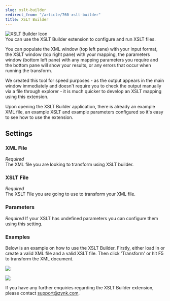 ```yaml
---
slug: xslt-builder
redirect_from: "/article/760-xslt-builder"
title: XSLT Builder
---
```

![XSLT Builder Icon](/assets/images/xslt.ico)  
You can use the XSLT Builder extension to configure and run XSLT files. 

You can populate the XML window (top left pane) with your input format, the XSLT window (top right pane) with your mapping, the parameters window (bottom left pane) with any mapping parameters you require and the bottom pane will show your results, or any errors that occur when running the transform.

We created this tool for speed purposes - as the output appears in the main window immediately and doesn't require you to check the output manually via a file through explorer - it is much quicker to develop an XSLT mapping using this extension.

Upon opening the XSLT Builder application, there is already an example XML file, an example XSLT and example parameters configured so it's easy to see how to use the extension.

## Settings
### XML File
_Required_  
The XML file you are looking to transform using XSLT builder.

### XSLT File
_Required_  
The XSLT File you are going to use to transform your XML file.

### Parameters
_Required_
If your XSLT has undefined parameters you can configure them using this setting.

### Examples
Below is an example on how to use the XSLT Builder. Firstly, either load in or create a valid XML file and a valid XSLT file. Then click 'Transform' or hit F5 to transform the XML document.

[![](https://s3.amazonaws.com/helpscout.net/docs/assets/565effd4c697915b26a5c620/images/56e83bb090336026d871850a/file-CSTYMcY17R.png)](https://s3.amazonaws.com/helpscout.net/docs/assets/565effd4c697915b26a5c620/images/56e83bb090336026d871850a/file-CSTYMcY17R.png)

[![](https://s3.amazonaws.com/helpscout.net/docs/assets/565effd4c697915b26a5c620/images/56e83bbf90336026d871850b/file-aqn85e7MIA.png)](https://s3.amazonaws.com/helpscout.net/docs/assets/565effd4c697915b26a5c620/images/56e83bbf90336026d871850b/file-aqn85e7MIA.png)

If you have any further enquiries regarding the XSLT Builder extension, please contact support@zynk.com. 
